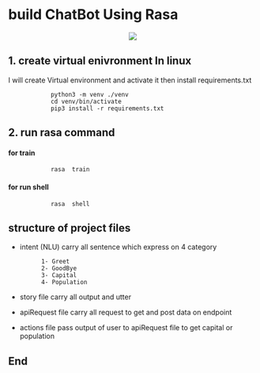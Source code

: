# build ChatBot Using Rasa

<p align="center">
  <img  src="https://www.jivochat.com/assets/images/compressed/chatbots/chatbots-white.png">
</p>

## 1. create virtual enivronment In linux

  I will create Virtual environment and activate it then install requirements.txt
  
```
            python3 -m venv ./venv
            cd venv/bin/activate
            pip3 install -r requirements.txt

```

## 2. run rasa command 

#### for train
```
            rasa  train

```

#### for run shell
```
            rasa  shell

```

## structure of project files

* intent (NLU) carry all sentence which express on 4 category

            1- Greet
            2- GoodBye
            3- Capital
            4- Population
    

* story file carry all output and utter

* apiRequest file carry all request to get and post data on endpoint
 
* actions file pass output of user to apiRequest file to get capital or population 

## End


